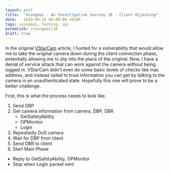 ```yaml
---
layout: post
title:  "Xiongmai - An Investigative Journey 10 - Client Hijacking"
date:   2019-09-25 00:00:00 +0100
tags: xiongmai, hacking, ipc
permalink: /xiongmai/10
draft: true
---
```


In the original [VStarCam](/vstarcam/10) article, I hunted for a vulnerability that would allow me to take the original camera down during the client connection phase, potentially allowing me to slip into the place of the original. Now, I have a denial of service attack that can work against the camera without being logged in. VStarCam didn't even do some basic levels of checks like mac address, and instead opted to trust information you can get by talking to the camera in an unauthenticated state. Hopefully this one will prove to be a better challenge.

First, this is what the process needs to look like.

 1. Send DBP
 2. Get camera information from camera, DBP, DBR
    * GetSafetyAbility
    * OPMonitor
    * Login
 3. Repeatedly DoS camera
 4. Wait for DBP from client
 5. Send DBR to client
 6. Start Main Phase
   * Reply to GetSafetyAbility, OPMonitor
   * Stop when Login packet sent

